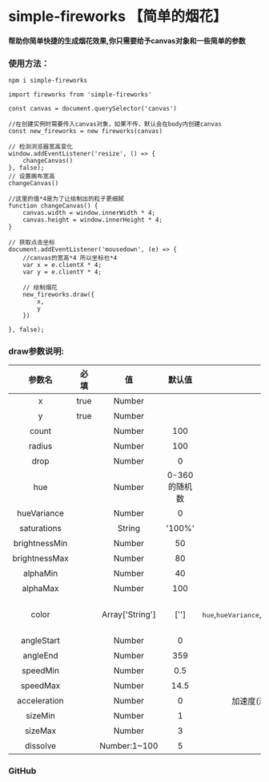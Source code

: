 # simple-fireworks 【简单的烟花】

#### 帮助你简单快捷的生成烟花效果,你只需要给予canvas对象和一些简单的参数



### 使用方法：


````
npm i simple-fireworks
````

````
import fireworks from 'simple-fireworks'
````

````
const canvas = document.querySelector('canvas')

//在创建实例时需要传入canvas对象，如果不传，默认会在body内创建canvas
const new_fireworks = new fireworks(canvas)

// 检测浏览器宽高变化
window.addEventListener('resize', () => {
    changeCanvas()
}, false);
// 设置画布宽高
changeCanvas()

//这里的值*4是为了让绘制出的粒子更细腻
function changeCanvas() {
    canvas.width = window.innerWidth * 4;
    canvas.height = window.innerHeight * 4;
}

// 获取点击坐标
document.addEventListener('mousedown', (e) => {
    //canvas的宽高*4 所以坐标也*4
    var x = e.clientX * 4;
    var y = e.clientY * 4;

    // 绘制烟花
    new_fireworks.draw({
        x,
        y
    })

}, false);
````

### draw参数说明:
| 参数名 | 必填 | 值 | 默认值 | 描述 |
| :---: | :---: | :---: | :---: | :---: |
|x|true|Number||canvas对应的x坐标|
|y|true|Number||canvas对应的x坐标|
|count||Number|100|生成粒子的数量|
|radius||Number|100|半径|
|drop||Number|0|下坠速度|
|hue||Number|0-360的随机数|色相|
|hueVariance||Number|0|色调变化|
|saturations||String|'100%'|饱和度|
|brightnessMin||Number|50|最小亮度|
|brightnessMax||Number|80|最大亮度|
|alphaMin||Number|40|最小透明度|
|alphaMax||Number|100|最大透明度|
|color||Array['String']|['']|颜色数组 使用后上述的颜色属性<kbd>hue</kbd>,<kbd>hueVariance</kbd>,<kbd>saturations</kbd>,<kbd>brightnessMin</kbd>,<kbd>brightnessMax</kbd>,<kbd>alphaMin</kbd>,<kbd>alphaMax</kbd>自动失效|
|angleStart||Number|0|开始角度|
|angleEnd||Number|359|结束角度|
|speedMin||Number|0.5|最小扩散速度|
|speedMax||Number|14.5|最大扩散速度|
|acceleration||Number|0|加速度(溅射效果)效果是让开始的速度加快,并且运动距离更远|
|sizeMin||Number|1|最小粒子|
|sizeMax||Number|3|最大粒子|
|dissolve||Number:1~100|5|溶解,消失速度|


### GitHub

